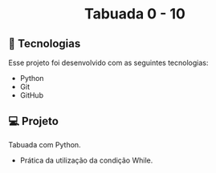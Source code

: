 <h1 align="center"> Tabuada 0 - 10 </h1>

## 🚀 Tecnologias

Esse projeto foi desenvolvido com as seguintes tecnologias:

- Python
- Git
- GitHub


## 💻 Projeto

Tabuada com Python.

- Prática da utilização da condição While.

